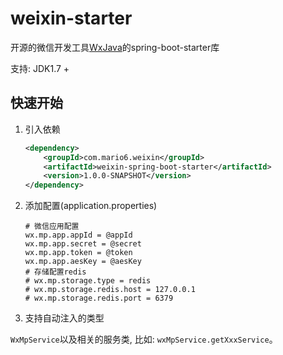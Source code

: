 # weixin-starter
开源的微信开发工具[WxJava](https://github.com/Wechat-Group/WxJava)的spring-boot-starter库

支持: JDK1.7 +

## 快速开始
1. 引入依赖
    ```xml
    <dependency>
        <groupId>com.mario6.weixin</groupId>
        <artifactId>weixin-spring-boot-starter</artifactId>
        <version>1.0.0-SNAPSHOT</version>
    </dependency>
    ```
2. 添加配置(application.properties)
    ```properties
    # 微信应用配置
    wx.mp.app.appId = @appId
    wx.mp.app.secret = @secret
    wx.mp.app.token = @token
    wx.mp.app.aesKey = @aesKey
    # 存储配置redis
    # wx.mp.storage.type = redis
    # wx.mp.storage.redis.host = 127.0.0.1
    # wx.mp.storage.redis.port = 6379
    ```
3. 支持自动注入的类型

`WxMpService`以及相关的服务类, 比如: `wxMpService.getXxxService`。






